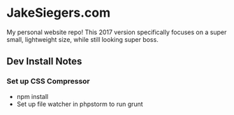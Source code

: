 # JakeSiegers.com
 My personal website repo!
 This 2017 version specifically focuses on a super small, lightweight size, while still looking super boss.

## Dev Install Notes
### Set up CSS Compressor
* npm install
* Set up file watcher in phpstorm to run grunt
